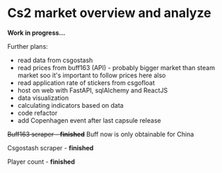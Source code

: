 # Cs2 market overview and analyze   


**Work in progress...**

Further plans:

-  read data from csgostash
-  read prices from buff163 (API) -  probably bigger market than steam market soo it's important to follow prices here also
-  read application rate of stickers from csgofloat
-  host on web with FastAPI, sqlAlchemy and ReactJS
-  data visualization
-  calculating indicators based on data
-  code refactor
-  add Copenhagen event after last capsule release

 
~~Buff163 scraper - **finished**~~ Buff now is only obtainable for China

Csgostash scraper - **finished**

Player count - **finished**
